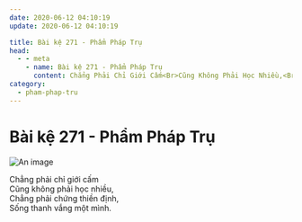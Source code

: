 ```yaml
---
date: 2020-06-12 04:10:19
update: 2020-06-12 04:10:19

title: Bài kệ 271 - Phẩm Pháp Trụ
head:
  - - meta
    - name: Bài kệ 271 - Phẩm Pháp Trụ
      content: Chẳng Phải Chỉ Giới Cấm<Br>Cũng Không Phải Học Nhiều,<Br>Chẳng Phải Chứng Thiền Định,<Br>Sống Thanh Vắng Một Mình.<Br>
category:
  - pham-phap-tru
---
```


# Bài kệ 271 - Phẩm Pháp Trụ

![An image](/img/pham-phap-tru/pham-phap-tru-271.jpg)

Chẳng phải chỉ giới cấm<br>Cũng không phải học nhiều,<br>Chẳng phải chứng thiền định,<br>Sống thanh vắng một mình.<br>

